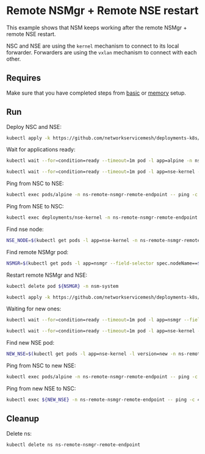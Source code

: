 # Remote NSMgr + Remote NSE restart

This example shows that NSM keeps working after the remote NSMgr + remote NSE restart.

NSC and NSE are using the `kernel` mechanism to connect to its local forwarder.
Forwarders are using the `vxlan` mechanism to connect with each other.

## Requires

Make sure that you have completed steps from [basic](../../basic) or [memory](../../memory) setup.

## Run

Deploy NSC and NSE:
```bash
kubectl apply -k https://github.com/networkservicemesh/deployments-k8s/examples/heal/remote-nsmgr-remote-endpoint/nsmgr-before-death?ref=f8cd702bb958691d2ce2774ba5315598240d9e95
```

Wait for applications ready:
```bash
kubectl wait --for=condition=ready --timeout=1m pod -l app=alpine -n ns-remote-nsmgr-remote-endpoint
```
```bash
kubectl wait --for=condition=ready --timeout=1m pod -l app=nse-kernel -n ns-remote-nsmgr-remote-endpoint
```

Ping from NSC to NSE:
```bash
kubectl exec pods/alpine -n ns-remote-nsmgr-remote-endpoint -- ping -c 4 172.16.1.100
```

Ping from NSE to NSC:
```bash
kubectl exec deployments/nse-kernel -n ns-remote-nsmgr-remote-endpoint -- ping -c 4 172.16.1.101
```

Find nse node:
```bash
NSE_NODE=$(kubectl get pods -l app=nse-kernel -n ns-remote-nsmgr-remote-endpoint --template '{{range .items}}{{.spec.nodeName}}{{"\n"}}{{end}}')
```

Find remote NSMgr pod:
```bash
NSMGR=$(kubectl get pods -l app=nsmgr --field-selector spec.nodeName==${NSE_NODE} -n nsm-system --template '{{range .items}}{{.metadata.name}}{{"\n"}}{{end}}')
```

Restart remote NSMgr and NSE:
```bash
kubectl delete pod ${NSMGR} -n nsm-system
```
```bash
kubectl apply -k https://github.com/networkservicemesh/deployments-k8s/examples/heal/remote-nsmgr-remote-endpoint/nsmgr-after-death?ref=f8cd702bb958691d2ce2774ba5315598240d9e95
```

Waiting for new ones:
```bash
kubectl wait --for=condition=ready --timeout=1m pod -l app=nsmgr --field-selector spec.nodeName==${NSE_NODE} -n nsm-system
```
```bash
kubectl wait --for=condition=ready --timeout=1m pod -l app=nse-kernel -l version=new -n ns-remote-nsmgr-remote-endpoint
```

Find new NSE pod:
```bash
NEW_NSE=$(kubectl get pods -l app=nse-kernel -l version=new -n ns-remote-nsmgr-remote-endpoint --template '{{range .items}}{{.metadata.name}}{{"\n"}}{{end}}')
```

Ping from NSC to new NSE:
```bash
kubectl exec pods/alpine -n ns-remote-nsmgr-remote-endpoint -- ping -c 4 172.16.1.102
```

Ping from new NSE to NSC:
```bash
kubectl exec ${NEW_NSE} -n ns-remote-nsmgr-remote-endpoint -- ping -c 4 172.16.1.103
```

## Cleanup

Delete ns:
```bash
kubectl delete ns ns-remote-nsmgr-remote-endpoint
```
